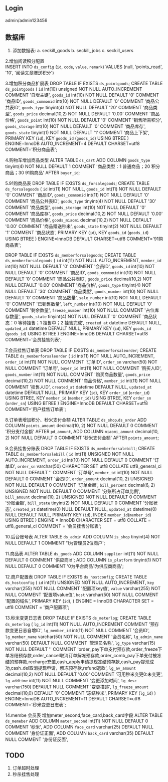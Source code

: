 ## Login
admin/admin123456

## 数据库

1. 添加数据表:
	a. seckill_goods
	b. seckill_jobs
	c. seckill_users
	
2.增加阅读积分配置	
INSERT INTO `ds_config` (`id`, `code`, `value`, `remark`) VALUES (null, 'points_read', '10', '阅读文章赠送积分')	

3.增加积分商品扩展表
DROP TABLE IF EXISTS `ds_pointgoods`;
CREATE TABLE `ds_pointgoods` (
  `id` int(10) unsigned NOT NULL AUTO_INCREMENT COMMENT '自增主键',
  `goods_id` int(10) NOT NULL DEFAULT '0' COMMENT '商品ID',
  `goods_commonid` int(10) NOT NULL DEFAULT '0' COMMENT '商品公共表ID',
  `goods_type` tinyint(4) NOT NULL DEFAULT '20' COMMENT '商品类型',
  `goods_price` decimal(10,2) NOT NULL DEFAULT '0.00' COMMENT '商品价格',
  `goods_point` int(10) NOT NULL DEFAULT '0' COMMENT '销售所需积分',
  `goods_storage` int(10) NOT NULL DEFAULT '0' COMMENT '商品库存',
  `goods_state` tinyint(1) NOT NULL DEFAULT '1' COMMENT '商品上下架',
  PRIMARY KEY (`id`),
  KEY `goods_id` (`goods_id`) USING BTREE
) ENGINE=InnoDB AUTO_INCREMENT=4 DEFAULT CHARSET=utf8 COMMENT='积分商品表';

4.购物车增加商品类型
ALTER TABLE `ds_cart`
ADD COLUMN `goods_type`  tinyint(4) NOT NULL DEFAULT 1 COMMENT '商品类型：1 普通商品；20 积分商品；30 91购商品' AFTER `buyer_id`;

5.91购商品表
DROP TABLE IF EXISTS `ds_forsalegoods`;
CREATE TABLE `ds_forsalegoods` (
  `id` int(11) NOT NULL,
  `goods_id` int(11) NOT NULL DEFAULT '0' COMMENT '商品ID',
  `goods_commonid` int(11) NOT NULL DEFAULT '0' COMMENT '商品公共表ID',
  `goods_type` tinyint(4) NOT NULL DEFAULT '30' COMMENT '商品类型',
  `goods_storage` int(10) NOT NULL DEFAULT '0' COMMENT '商品库存',
  `goods_price` decimal(10,2) NOT NULL DEFAULT '0.00' COMMENT '商品价格',
  `goods_miaomi` decimal(10,2) NOT NULL DEFAULT '0.00' COMMENT '商品赠送秒米',
  `goods_state` tinyint(2) NOT NULL DEFAULT '1' COMMENT '商品状态',
  PRIMARY KEY (`id`),
  KEY `goods_id` (`goods_id`) USING BTREE
) ENGINE=InnoDB DEFAULT CHARSET=utf8 COMMENT='91购商品表';


DROP TABLE IF EXISTS `ds_memberforsalegoods`;
CREATE TABLE `ds_memberforsalegoods` (
  `id` int(11) NOT NULL AUTO_INCREMENT,
  `member_id` int(10) NOT NULL DEFAULT '0' COMMENT '会员ID',
  `goods_id` int(10) NOT NULL DEFAULT '0' COMMENT '商品ID',
  `goods_commonid` int(10) NOT NULL DEFAULT '0' COMMENT '商品公共表ID',
  `goods_price` decimal(10,2) NOT NULL DEFAULT '0.00' COMMENT '商品价格',
  `goods_type` tinyint(4) NOT NULL DEFAULT '30' COMMENT '商品类型',
  `goods_number` int(10) NOT NULL DEFAULT '0' COMMENT '商品数量',
  `sale_number` int(10) NOT NULL DEFAULT '0' COMMENT '已销售数量',
  `left_number` int(10) NOT NULL DEFAULT '0' COMMENT '剩余数量',
  `freeze_number` int(10) NOT NULL COMMENT '占位库存数量',
  `goods_state` tinyint(4) NOT NULL DEFAULT '0' COMMENT '商品状态：0 等待挂售；1 挂售中；2 挂售完成',
  `created_at` datetime DEFAULT NULL,
  `updated_at` datetime DEFAULT NULL,
  PRIMARY KEY (`id`),
  KEY `goods_id` (`goods_id`) USING BTREE
) ENGINE=InnoDB DEFAULT CHARSET=utf8 COMMENT='会员挂售列表';


7.会员挂售订单表
DROP TABLE IF EXISTS `ds_memberforsaleorder`;
CREATE TABLE `ds_memberforsaleorder` (
  `id` int(11) NOT NULL AUTO_INCREMENT,
  `order_id` int(11) NOT NULL COMMENT '订单ID',
  `order_sn` varchar(50) NOT NULL COMMENT '订单号',
  `buyer_id` int(11) NOT NULL COMMENT '购买人ID',
  `goods_number` int(11) NOT NULL COMMENT '购买商品数量',
  `goods_price` decimal(10,2) NOT NULL COMMENT '商品价格',
  `member_id` int(11) NOT NULL COMMENT '挂售人ID',
  `created_at` datetime DEFAULT NULL,
  `updated_at` datetime DEFAULT NULL,
  PRIMARY KEY (`id`),
  KEY `order_id` (`order_id`) USING BTREE,
  KEY `member_id` (`member_id`) USING BTREE,
  KEY `order_sn` (`order_sn`) USING BTREE
) ENGINE=InnoDB DEFAULT CHARSET=utf8 COMMENT='用户挂售订单表';

8.订单表增加积分、秒米支付金额
ALTER TABLE `ds_shop`.`ds_order` 
ADD COLUMN `points_amount` decimal(10, 2) NOT NULL DEFAULT 0 COMMENT '积分支付金额' AFTER `pd_amount`,
ADD COLUMN `miaomi_amount` decimal(10, 2) NOT NULL DEFAULT 0 COMMENT '秒米支付金额' AFTER `points_amount`;


9.会员挂售分账表
DROP TABLE IF EXISTS `ds_memberforsalebill`;
CREATE TABLE `ds_memberforsalebill`  (
  `id` int(11) UNSIGNED NOT NULL AUTO_INCREMENT,
  `order_id` int(10) NOT NULL DEFAULT 0 COMMENT '订单ID',
  `order_sn` varchar(50) CHARACTER SET utf8 COLLATE utf8_general_ci NOT NULL DEFAULT '' COMMENT '订单号',
  `member_id` int(10) NOT NULL DEFAULT 0 COMMENT '会员ID',
  `order_amount` decimal(10, 2) UNSIGNED NOT NULL DEFAULT 0 COMMENT '订单金额',
  `bill_percent` decimal(6, 2) UNSIGNED NOT NULL DEFAULT 0 COMMENT '分账所占订单比例',
  `bill_amount` decimal(10, 2) UNSIGNED NOT NULL DEFAULT 0 COMMENT '分账金额',
  `bill_state` tinyint(2) NOT NULL DEFAULT 0 COMMENT '分账状态',
  `created_at` datetime(0) NULL DEFAULT NULL,
  `updated_at` datetime(0) NULL DEFAULT NULL,
  PRIMARY KEY (`id`),
  INDEX `member_id`(`member_id`) USING BTREE
) ENGINE = InnoDB CHARACTER SET = utf8 COLLATE = utf8_general_ci COMMENT = '会员挂售分账表';

10.后台账号表
ALTER TABLE `ds_admin`
ADD COLUMN `is_shop`  tinyint(4) NOT NULL DEFAULT 1 COMMENT '1为管理员2位商户';

11.商品表
ALTER TABLE `ds_goods`
ADD COLUMN `supplier`  int(11) NOT NULL DEFAULT 0 COMMENT '供应商id';
ADD COLUMN `is_platform`  tinyint(1) NOT NULL DEFAULT 0 COMMENT '0为平台商品1为供应商商品';

12.商户配置表
DROP TABLE IF EXISTS `ds_hostconfig`;
CREATE TABLE `ds_hostconfig`  (
  `id` int(11) UNSIGNED NOT NULL AUTO_INCREMENT,
  `key` varchar(255) NOT NULL  COMMENT '配置项key值',
  `value` varchar(255) NOT NULL COMMENT '配置项value值',
  `host` varchar(50) NOT NULL  COMMENT '配置的域名',
  PRIMARY KEY (`id`),
) ENGINE = InnoDB CHARACTER SET = utf8  COMMENT = '商户配置项';

13.秒米变更日志表
DROP TABLE IF EXISTS `ds_meterlog`;
CREATE TABLE `ds_meterlog` (
  `lg_id` int(11) NOT NULL AUTO_INCREMENT COMMENT '预存款变更日志自增ID',
  `lg_member_id` int(11) NOT NULL COMMENT '会员ID',
  `lg_member_name` varchar(50) NOT NULL COMMENT '会员名称',
  `lg_admin_name` varchar(50) DEFAULT NULL COMMENT '管理员名称',
  `lg_type` varchar(15) NOT NULL DEFAULT '' COMMENT 'order_pay下单支付预存款,order_freeze下单冻结预存款,order_cancel取消订单解冻预存款,order_comb_pay下单支付被冻结的预存款,recharge充值,cash_apply申请提现冻结预存款,cash_pay提现成功,cash_del取消提现申请，解冻预存款,refund退款',
  `lg_av_amount` decimal(10,2) NOT NULL DEFAULT '0.00' COMMENT '可用秒米变更0:未变更',
  `lg_addtime` int(11) NOT NULL COMMENT '变更添加时间',
  `lg_desc` varchar(150) DEFAULT NULL COMMENT '变更描述',
  `lg_freeze_amount` decimal(10,0) DEFAULT '0' COMMENT '冻结秒米',
  PRIMARY KEY (`lg_id`)
) ENGINE=InnoDB AUTO_INCREMENT=11 DEFAULT CHARSET=utf8 COMMENT='秒米变更日志表';


14.membe 会员表 增加meter_second,face_card,back_card字段
ALTER TABLE `ds_memeber` 
ADD COLUMN `meter_second` int(11)  NOT NULL DEFAULT 0 COMMENT '秒米',
ADD COLUMN `face_card` varchar(25)  DEFAULT NULL COMMENT '身份证正面',
ADD COLUMN `back_card` varchar(35)  DEFAULT NULL COMMENT '身份证反面',
## TODO

1. 订单超时处理
2. 秒杀挂售处理